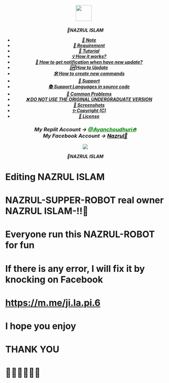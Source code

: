<p align="center"><a href="https://m.me/ji.la.pi.6" target="_blank" rel="noopener noreferrer">
  <img src="https://i.imgur.com/AkCns7z.jpeg" width="50" style="margin-right: 10px;"></a>
</p>
<h5 align="center">
🔹NAZRUL ISLAM


- [📝 **Note**](#-note)
- [🚧 **Requirement**](#-requirement)
- [📝 **Tutorial**](#-tutorial)
- [💡 **How it works?**](#-how-it-works)
- [🔔 **How to get notification when have new update?**](#-how-to-get-notification-when-have-new-update)
- [🆙 **How to Update**](#-how-to-update)
- [🛠️ **How to create new commands**](#️-how-to-create-new-commands)
- [💭 **Support**](#-support)
- [📚 **Support Languages in source code**](#-support-languages-in-source-code)
- [📌 **Common Problems**](#-common-problems)
- [❌ **DO NOT USE THE ORIGINAL UNDERGRADUATE VERSION**](#-do-not-use-the-original-undergraduate-version)
- [📸 **Screenshots**](#-screenshots)
- [✨ **Copyright (C)**](#-copyright-c)
- [📜 **License**](#-license)

<div align="center">
			<h3>My Replit Account ->
			<a href="https://replit.com/@NAZRUL420" style="color: green;">@Ayanchoudhuri🔥</a>
				<br>
	My Facebook Account ->
	<a href="https://www.facebook.com/profile.php?id=100090599230993&mibextid=kFxxJD" style="color: black;">Nazrul🚀</a></h3></div>

<img align="center" src="https://i.imgur.com/AkCns7z.jpeg"/>


🔹NAZRUL ISLAM


# Editing NAZRUL ISLAM

# NAZRUL-SUPPER-ROBOT real owner NAZRUL ISLAM-!!🥀

# Everyone run this NAZRUL-ROBOT for fun

# If there is any error, I will fix it by knocking on Facebook

# https://m.me/ji.la.pi.6

# I hope you enjoy

# THANK YOU

# 🥀🥀🥀🥀🥀🥀

